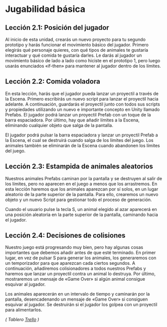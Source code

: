 # Jugabilidad básica

## Lección 2.1: Posición del jugador

Al inicio de esta unidad, crearás un nuevo proyecto para tu segundo prototipo y harás funcionar el movimiento básico del jugador. Primero elegirás qué personaje quieres, con qué tipos de animales te gustaría interactuar y qué comida te gustaría darles. Le darás al jugador un movimiento básico de lado a lado como hiciste en el prototipo 1, pero luego usarás enunciados «if-then» para mantener al jugador dentro de los límites. 


## Lección 2.2: Comida voladora

En esta lección, harás que el jugador pueda lanzar un proyectil a través de la Escena. Primero escribirás un nuevo script para lanzar el proyectil hacia adelante. A continuación, guardarás el proyectil junto con todos sus scripts y propiedades utilizando un nuevo e importante concepto en Unity llamado Prefabs. El jugador podrá lanzar un proyectil Prefab con un toque de la barra espaciadora. Por último, hay que añadir límites a la Escena, eliminando cualquier objeto que salga de la pantalla. 

El jugador podrá pulsar la barra espaciadora y lanzar un proyectil Prefab a la Escena, el cual se destruirá cuando salga de los límites del juego. Los animales también se eliminarán de la Escena cuando abandonen los límites del juego.


## Lección 2.3: Estampida de animales aleatorios

Nuestros animales Prefabs caminan por la pantalla y se destruyen al salir de los límites, pero no aparecen en el juego a menos que los arrastremos. En esta lección haremos que los animales aparezcan por sí solos, en un lugar aleatorio de la parte superior de la pantalla. Para ello, crearemos un nuevo objeto y un nuevo Script para gestionar todo el proceso de generación. 

Cuando el usuario pulse la tecla S, un animal elegido al azar aparecerá en una posición aleatoria en la parte superior de la pantalla, caminando hacia el jugador.

## Lección 2.4: Decisiones de colisiones

Nuestro juego está progresando muy bien, pero hay algunas cosas importantes que debemos añadir antes de que esté terminado. En primer lugar, en vez de pulsar S para generar los animales, los generaremos con un temporizador para que aparezcan cada ciertos segundos. A continuación, añadiremos colisionadores a todos nuestros Prefabs y haremos que lanzar un proyectil contra un animal lo destruya. Por último, mostraremos un mensaje de «Game Over» si algún animal consigue esquivar al jugador.

Los animales aparecerán en un intervalo de tiempo y caminarán por la pantalla, desencadenando un mensaje de «Game Over» si consiguen esquivar al jugador. Se destruirán si el jugador los golpea con un proyectil para alimentarlos.


*( Tablero [Trello](https://trello.com/invite/b/0lQT9RcI/ATTIf418c09484e2e493e5cf59f7b6b4885aC1F6D11B/videojuego) )*
